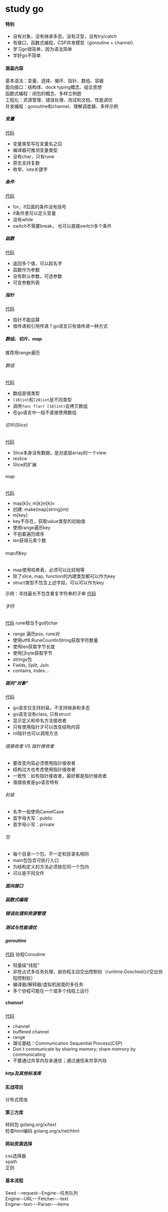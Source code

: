 # study go

#### 特别
- 没有对象，没有继承多态，没有泛型，没有try/catch
- 有接口，函数式编程，CSP并发模型（goroutine + channel）
- 学习go很简单，因为语法简单
- 学好go不简单

#### 涵盖内容
基本语法：变量、选择、循环、指针、数组、容器   
面向接口：结构体、dock typing概念、组合思想   
函数式编程：闭包的概念、多样立例题   
工程化：资源管理、错误处理、测试和文档、性能调优   
并发编程：goroutine和channel、理解调度器、多样示例   

##### 变量
[代码](https://github.com/xxg3053/learngo/blob/master/lang/base.go)
- 变量类型写在变量名之后
- 编译器可推测变量类型
- 没有char，只有rune
- 原生支持复数
- 枚举、iota关键字

##### 条件
[代码](https://github.com/xxg3053/learngo/blob/master/lang/branch.go)
- for，if后面的条件没有括号
- if条件里可以定义变量
- 没有while
- switch不需要break， 也可以直接switch多个条件

##### 函数
[代码](https://github.com/xxg3053/learngo/blob/master/lang/func.go)
- 返回多个值，可以起名字
- 函数作为参数
- 没有默认参数，可选参数
- 可变参数列表

##### 指针
[代码](https://github.com/xxg3053/learngo/blob/master/lang/pointer.go)
- 指针不能运算
- 值传递和引用传递？go语言只有值传递一种方式


##### 数组、切片、map
推荐用range遍历   
###### 数组
[代码](https://github.com/xxg3053/learngo/blob/master/lang/arrays.go)
- 数组是值类型
- ```[10]int```和```[20]int```是不同类型
- 调用```func f(arr [10]int)```会拷贝数组 
- 在go语言中一般不直接使用数组

###### 切片(Slice)
[代码](https://github.com/xxg3053/learngo/blob/master/lang/slice.go)
- Slice本身没有数据，是对底层array的一个view
- reslice
- Slice的扩展

###### map
[代码](https://github.com/xxg3053/learngo/blob/master/lang/slice.go)
- map[k]v, m[k]m[k]v
- 创建: make(map[string]int)
- m[key]
- key不存在，获取value类型的初始值
- 使用range遍历key
- 不抱着遍历顺序
- len获得元素个数
###### map的key
- map使用哈希表，必须可以比较相等
- 除了slice, map, function的内建类型都可以作为key
- struct类型不包含上述字段，可以可以作为key

示例：寻找最长不包含重复字符串的子串
[代码](https://github.com/xxg3053/learngo/blob/master/lang/nonrepeating.go)

###### 字符
[代码](https://github.com/xxg3053/learngo/blob/master/lang/strings.go)
rune相当于go的char
- range 遍历pos, rune对
- 使用utf8.RuneCountInString获取字符数量
- 使用len获取字节长度
- 使用[]byte获取字节
- strings包
- Fields, Split, Join
- contains, Index...

##### 面向"对象"
[代码](https://github.com/xxg3053/learngo/blob/master/lang/oop.go)
- go语言仅支持封装，不支持继承和多态
- go语言没有class, 只有struct
- 显示定义和命名方法接收者
- 只有使用指针才可以改变结构内容
- nil指针也可以调用方法

###### 值接收者 VS 指针接收者
- 要改变内容必须使用指针接收者
- 结构过大也考虑使用指针接收者
- 一致性：如有指针接收者，最好都是指针接收者
- 值接收者是go语言特有

###### 封装
- 名字一般使用CamelCase
- 首字母大写：public
- 首字母小写：private

###### 包
- 每个目录一个包，不一定和目录名相同
- main包包含可执行入口
- 为结构定义的方法必须放在同一个包内
- 可以是不同文件

##### 面向接口

##### 函数式编程

##### 错误处理和资源管理

##### 测试与性能调优

##### goroutine
[代码](https://github.com/xxg3053/learngo/blob/master/lang/goroutine/goroutine.go)
协程Coroutine
- 轻量级"线程"
- 非抢占式多任务处理，由协程主动交出控制权（runtime.Gosched()//交出协程控制权）
- 编译器/解释器/虚拟机层面的多任务
- 多个协程可能在一个或多个线程上运行

##### channel
[代码](https://github.com/xxg3053/learngo/blob/master/lang/channel/done.go)
- channel
- buffered channel
- range
- 理论基础：Communication Sequential Process(CSP)
- Don`t communicate by sharing memory; share memory by communicating
- 不要通过共享内存来通信；通过通信来共享内存

##### http及其他标准库


#### 实战项目
分布式爬虫   

#### 第三方库
转码包 golang.org/x/text    
检查html编码  golang.org/x/net/html   

#### 网站资源选择
css选择器   
xpath  
正则   


#### 基本流程
Seed --request--Engine--任务队列  
Engine--URL---Fetcher---text   
Engine--text---Parser---items   

